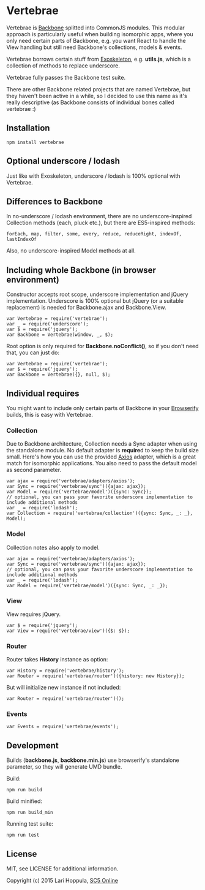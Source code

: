 # Vertebrae

Vertebrae is [Backbone](http://backbonejs.org/) splitted into CommonJS modules. This modular approach is particularly useful when building isomorphic apps, where you only need certain parts of Backbone, e.g. you want React to handle the View handling but still need Backbone's collections, models & events.

Vertebrae borrows certain stuff from [Exoskeleton](http://exosjs.com/), e.g. **utils.js**, which is a collection of methods to replace underscore.

Vertebrae fully passes the Backbone test suite.

There are other Backbone related projects that are named Vertebrae, but they haven't been active in a while, so I decided to use this name as it's really descriptive (as Backbone consists of individual bones called vertebrae :)

## Installation

    npm install vertebrae

## Optional underscore / lodash

Just like with Exoskeleton, underscore / lodash is 100% optional with Vertebrae.

## Differences to Backbone

In no-underscore / lodash environment, there are no underscore-inspired Collection methods (each, pluck etc.), but there are ES5-inspired methods:

    forEach, map, filter, some, every, reduce, reduceRight, indexOf, lastIndexOf

Also, no underscore-inspired Model methods at all.


## Including whole Backbone (in browser environment)

Constructor accepts root scope, underscore implementation and jQuery implementation.
Underscore is 100% optional but jQuery (or a suitable replacement) is needed for Backbone.ajax and Backbone.View.

    var Vertebrae = require('vertebrae');
    var _ = require('underscore');
    var $ = require('jquery');
    var Backbone = Vertebrae(window, _, $);

Root option is only required for **Backbone.noConflict()**, so if you don't need that, you can just do:

    var Vertebrae = require('vertebrae');
    var $ = require('jquery');
    var Backbone = Vertebrae({}, null, $);

## Individual requires

You might want to include only certain parts of Backbone in your [Browserify](http://browserify.org/) builds, this is easy with Vertebrae.

### Collection

Due to Backbone architecture, Collection needs a Sync adapter when using the standalone module. No default adapter is **require**d to keep the build size small. Here's how you can use the provided [Axios](https://github.com/mzabriskie/axios) adapter, which is a great match for isomorphic applications. You also need to pass the default model as second parameter.

    var ajax = require('vertebrae/adapters/axios');
    var Sync = require('vertebrae/sync')({ajax: ajax});
    var Model = require('vertebrae/model')({sync: Sync});
    // optional, you can pass your favorite underscore implementation to include additional methods
    var _ = require('lodash');
    var Collection = require('vertebrae/collection')({sync: Sync, _: _}, Model);

### Model

Collection notes also apply to model.

    var ajax = require('vertebrae/adapters/axios');
    var Sync = require('vertebrae/sync')({ajax: ajax});
    // optional, you can pass your favorite underscore implementation to include additional methods
    var _ = require('lodash');
    var Model = require('vertebrae/model')({sync: Sync, _: _});

### View

View requires jQuery.

    var $ = require('jquery');
    var View = require('vertebrae/view')({$: $});

### Router

Router takes **History** instance as option:

    var History = require('vertebrae/history');
    var Router = require('vertebrae/router')({history: new History});

But will initialize new instance if not included:

    var Router = require('vertebrae/router')();

### Events

    var Events = require('vertebrae/events');

## Development

Builds (**backbone.js**, **backbone.min.js**) use browserify's standalone parameter, so they will generate UMD bundle.

Build:

    npm run build

Build minified:

    npm run build_min

Running test suite:

    npm run test

## License
MIT, see LICENSE for additional information.

Copyright (c) 2015 Lari Hoppula, [SC5 Online](http://sc5.io)